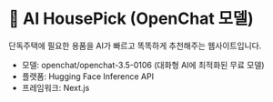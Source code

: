 # 🏡 AI HousePick (OpenChat 모델)

단독주택에 필요한 용품을 AI가 빠르고 똑똑하게 추천해주는 웹사이트입니다.

- 모델: openchat/openchat-3.5-0106 (대화형 AI에 최적화된 무료 모델)
- 플랫폼: Hugging Face Inference API
- 프레임워크: Next.js

